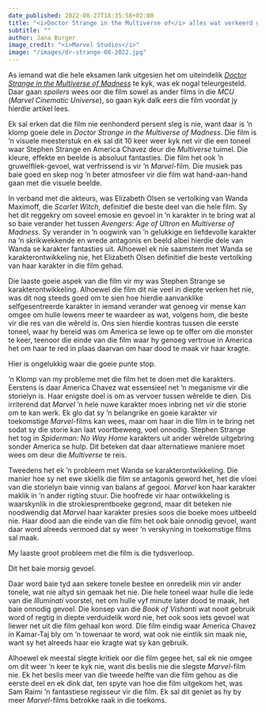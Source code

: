 ```yaml
---
date_published: 2022-08-27T18:35:58+02:00
title: "<i>Doctor Strange in the Multiverse of</i> alles wat verkeerd gegaan het"
subtitle: ""
author: Jana Burger
image_credit: "<i>Marvel Studios</i>"
image: "/images/dr-strange-08-2022.jpg"
---
```


As iemand wat die hele eksamen lank uitgesien het om uiteindelik <a href="https://tv.apple.com/za/movie/doctor-strange-in-the-multiverse-of-madness/umc.cmc.5f0mydwzevgd47pqxidz6sjf9?action=play" target="_blank" rel="noreferrer">_Doctor Strange in the Multiverse of Madness_</a> te kyk, was ek nogal teleurgesteld. Daar gaan _spoilers_ wees oor die film sowel as ander films in die _MCU_ (_Marvel Cinematic Universe_), so gaan kyk dalk eers die film voordat jy hierdie artikel lees.

Ek sal erken dat die film nie eenhonderd persent sleg is nie, want daar is ’n klomp goeie dele in _Doctor Strange in the Multiverse of Madness_. Die film is ’n visuele meesterstuk en ek sal dit 10 keer weer kyk net vir die een toneel waar Stephen Strange en America Chavez deur die _Multiverse_ tuimel. Die kleure, effekte en beelde is absoluut fantasties. Die film het ook ’n gruwelfliek-gevoel, wat verfrissend is vir ’n _Marvel_-film. Die musiek pas baie goed en skep nog ’n beter atmosfeer vir die film wat hand-aan-hand gaan met die visuele beelde.

In verband met die akteurs, was Elizabeth Olsen se vertolking van Wanda Maximoff, die _Scarlet Witch_, definitief die beste deel van die hele film. Sy het dit reggekry om soveel emosie en gevoel in ’n karakter in te bring wat al so baie verander het tussen _Avengers: Age of Ultron_ en _Multiverse of Madness_. Sy verander in ’n oogwink van ’n gelukkige en liefdevolle karakter na ’n skrikwekkende en wrede antagonis en beeld albei hierdie dele van Wanda se karakter fantasties uit. Alhoewel ek nie saamstem met Wanda se karakterontwikkeling nie, het Elizabeth Olsen definitief die beste vertolking van haar karakter in die film gehad.

Die laaste goeie aspek van die film vir my was Stephen Strange se karakterontwikkeling. Alhoewel die film dit nie veel in diepte verken het nie, was dit nog steeds goed om te sien hoe hierdie aanvanklike selfgesentreerde karakter in iemand verander wat genoeg vir mense kan omgee om hulle lewens meer te waardeer as wat, volgens hom, die beste vir die res van die wêreld is. Ons sien hierdie kontras tussen die eerste toneel, waar hy bereid was om America se lewe op te offer om die monster te keer, teenoor die einde van die film waar hy genoeg vertroue in America het om haar te red in plaas daarvan om haar dood te maak vir haar kragte.

Hier is ongelukkig waar die goeie punte stop.

’n Klomp van my probleme met die film het te doen met die karakters. Eerstens is daar America Chavez wat essensieel net ’n meganisme vir die storielyn is. Haar enigste doel is om as vervoer tussen wêrelde te dien. Dis irriterend dat _Marvel_ ’n hele nuwe karakter moes inbring net vir die storie om te kan werk. Ek glo dat sy ’n belangrike en goeie karakter vir toekomstige _Marvel_-films kan wees, maar om haar in die film in te bring net sodat sy die storie kan laat voortbeweeg, voel onnodig. Stephen Strange het tog in _Spiderman: No Way Home_ karakters uit ander wêrelde uitgebring sonder America se hulp. Dit beteken dat daar alternatiewe maniere moet wees om deur die _Multiverse_ te reis.

Tweedens het ek ’n probleem met Wanda se karakterontwikkeling. Die manier hoe sy net ewe skielik die film se antagonis geword het, het die vloei van die storielyn baie vinnig van balans af gegooi. _Marvel_ kon haar karakter maklik in ’n ander rigting stuur. Die hoofrede vir haar ontwikkeling is waarskynlik in die strokiesprentboeke gegrond, maar dit beteken nie noodwendig dat _Marvel_ haar karakter presies soos die boeke moes uitbeeld nie. Haar dood aan die einde van die film het ook baie onnodig gevoel, want daar word alreeds vermoed dat sy weer ’n verskyning in toekomstige films sal maak.

My laaste groot probleem met die film is die tydsverloop.

Dit het baie morsig gevoel.

Daar word baie tyd aan sekere tonele bestee en onredelik min vir ander tonele, wat nie altyd sin gemaak het nie. Die hele toneel waar hulle die lede van die _Illuminati_ voorstel, net om hulle vyf minute later dood te maak, het baie onnodig gevoel. Die konsep van die _Book of Vishanti_ wat nooit gebruik word of regtig in diepte verduidelik word nie, het ook soos iets gevoel wat liewer net uit die film gehaal kon word. Die film eindig waar America Chavez in Kamar-Taj bly om ’n towenaar te word, wat ook nie eintlik sin maak nie, want sy het alreeds haar eie kragte wat sy kan gebruik.

Alhoewel ek meestal slegte kritiek oor die film gegee het, sal ek nie omgee om dit weer ’n keer te kyk nie, want dis beslis nie die slegste _Marvel_-film nie. Ek het beslis meer van die tweede helfte van die film gehou as die eerste deel en ek dink dat, ten spyte van hoe die film uitgekom het, was Sam Raimi ’n fantastiese regisseur vir die film. Ek sal dit geniet as hy by meer _Marvel_-films betrokke raak in die toekoms.

